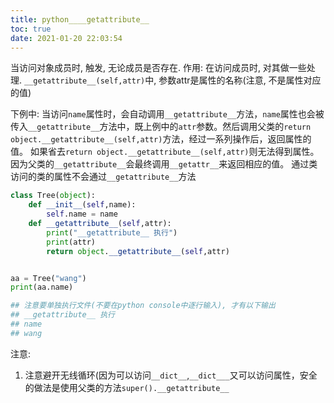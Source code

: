 ```yaml
---
title: python____getattribute__
toc: true
date: 2021-01-20 22:03:54
---
```


当访问对象成员时, 触发, 无论成员是否存在.
作用: 在访问成员时, 对其做一些处理.
`__getattribute__(self,attr)`中, 参数attr是属性的名称(注意, 不是属性对应的值)


下例中: 
当访问`name`属性时，会自动调用`__getattribute__`方法，`name`属性也会被传入`__getattribute__`方法中，既上例中的`attr`参数。然后调用父类的`return object.__getattribute__(self,attr)`方法，经过一系列操作后，返回属性的值。
如果省去`return object.__getattribute__(self,attr)`则无法得到属性。因为父类的`__getattribute__`会最终调用`__getattr__`来返回相应的值。
通过类访问的类的属性不会通过`__getattribute__`方法
```python
class Tree(object):
    def __init__(self,name):
        self.name = name
    def __getattribute__(self,attr):
        print("__getattribute__ 执行")
        print(attr)
        return object.__getattribute__(self,attr)


aa = Tree("wang")
print(aa.name)

## 注意要单独执行文件(不要在python console中逐行输入), 才有以下输出
## __getattribute__ 执行
## name
## wang

```

注意:
1. 注意避开无线循环(因为可以访问`__dict__`,`__dict___`又可以访问属性，安全的做法是使用父类的方法`super().__getattribute__`

